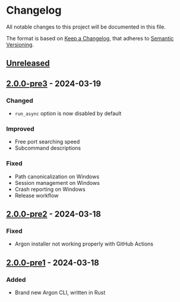 # Changelog

All notable changes to this project will be documented in this file.

The format is based on [Keep a Changelog](https://keepachangelog.com/en/1.1.0/), that adheres to [Semantic Versioning](https://semver.org/spec/v2.0.0.html).

## [Unreleased]

## [2.0.0-pre3] - 2024-03-19

### Changed

-   `run_async` option is now disabled by default

### Improved

-   Free port searching speed
-   Subcommand descriptions

### Fixed

-   Path canonicalization on Windows
-   Session management on Windows
-   Crash reporting on Windows
-   Release workflow

## [2.0.0-pre2] - 2024-03-18

### Fixed

-   Argon installer not working properly with GitHub Actions

## [2.0.0-pre1] - 2024-03-18

### Added

-   Brand new Argon CLI, written in Rust

[Unreleased]: https://github.com/argon-rbx/argon/compare/2.0.0-pre3...HEAD

[2.0.0-pre3]: https://github.com/argon-rbx/argon/compare/2.0.0-pre2...2.0.0-pre3

[2.0.0-pre2]: https://github.com/argon-rbx/argon/compare/2.0.0-pre1...2.0.0-pre2

[2.0.0-pre1]: https://github.com/argon-rbx/argon/compare/3057ca895492519fc29e7ab0bd8bdebc86d3e53c...2.0.0-pre1

